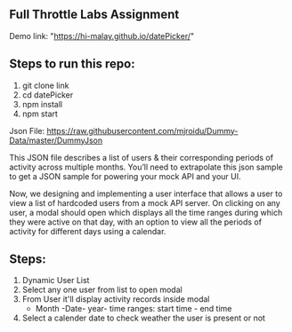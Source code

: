 ## Full Throttle Labs Assignment

Demo link: "https://hi-malay.github.io/datePicker/"


## Steps to run this repo:
1. git clone link 
2. cd datePicker
3. npm install
4. npm start

Json File: https://raw.githubusercontent.com/mjroidu/Dummy-Data/master/DummyJson

This JSON file describes a list of users & their corresponding periods of activity across
multiple months. You’ll need to extrapolate this json sample to get a JSON sample for
powering your mock API and your UI.

Now, we designing and implementing a user interface that allows a user to view a list of hardcoded
users from a mock API server. On clicking on any user, a modal should open which displays
all the time ranges during which they were active on that day, with an option to view all the
periods of activity for different days using a calendar.

## Steps:
1. Dynamic User List
2. Select any one user from list to open modal
3. From User it'll display activity records inside modal
    - Month -Date- year-  time ranges: start time - end time
4. Select a calender date to check weather the user is present or not

